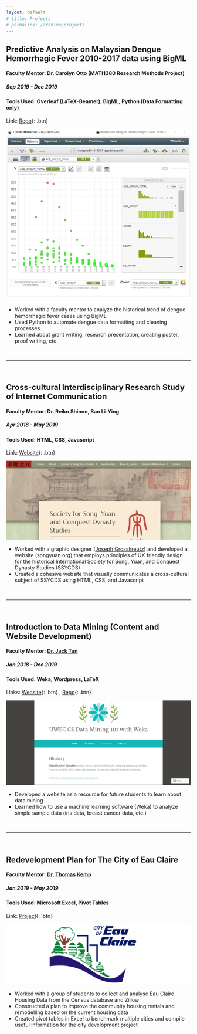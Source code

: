 ```yaml
---
layout: default
# title: Projects
# permalink: /archive/projects
---
```


## Predictive Analysis on Malaysian Dengue Hemorrhagic Fever 2010-2017 data using BigML
#### Faculty Mentor: Dr. Carolyn Otto (MATH380 Research Methods Project)
##### *Sep 2019 - Dec 2019*
#### Tools Used: Overleaf (LaTeX-Beamer), BigML, Python (Data Formatting only)
Link: [Repo](https://github.com/foongminwong/dengue-analysis){: .btn} 

![](https://github.com/foongminwong/dengue-analysis/blob/master/pictures/dhf2010-2017age.PNG?raw=true)
* Worked with a faculty mentor to analyze the historical trend of dengue hemorrhagic fever cases using BigML
* Used Python to automate dengue data formatting and cleaning processes
* Learned about grant writing, research presentation, creating poster, proof writing, etc.

&nbsp;

---

&nbsp;

## Cross-cultural Interdisciplinary Research Study of Internet Communication
#### Faculty Mentor: Dr. Reiko Shinno, Bao Li-Ying
##### *Apr 2018 - May 2019*
#### Tools Used: HTML, CSS, Javascript
Link: [Website](http://www.songyuan.org/){: .btn} 

![Interdisciplinary Study - Cross-cultural Research of Internet Communication](/assets/songyuan.PNG)

* Worked with a graphic designer ([Joseph Grosskreutz](https://www.linkedin.com/in/josephgrosskreutz/)) and developed a website (songyuan.org) that employs principles of UX friendly design for the historical International Society for Song, Yuan, and Conquest Dynasty Studies (SSYCDS)
* Created a cohesive website that visually communicates a cross-cultural subject of SSYCDS using HTML, CSS, and Javascript

&nbsp;

---

&nbsp;

## Introduction to Data Mining (Content and Website Development) 
#### Faculty Mentor: [Dr. Jack Tan](https://cs.uwec.edu/~tan/)
##### *Jan 2018 - Dec 2019*
#### Tools Used: Weka, Wordpress, LaTeX
Links: [Website](https://uweccsdatamining101weka.wordpress.com/){: .btn} , [Repo](https://github.com/foongminwong/cs399_datamining_notes){: .btn}

![Introduction to Data Mining](/assets/data-mining-101.PNG)


* Developed a website as a resource for future students to learn about data mining
* Learned how to use a machine learning software (Weka) to analyze simple sample data (iris data, breast cancer data, etc.)


&nbsp;

---

&nbsp;

## Redevelopment Plan for The City of Eau Claire
#### Faculty Mentor: [Dr. Thomas Kemp](https://www.facebook.com/KempsEconChannel/)
##### *Jan 2019 - May 2019*
#### Tools Used: Microsoft Excel, Pivot Tables
Link: [Project](https://drive.google.com/open?id=1vggrBelOpNQEXbdxcE_rfnWsDoMSmM_1){: .btn} 

![Redevelopment Plan for The City of Eau Claire](/assets/econ491-eau-claire-redevelopment.png)

* Worked with a group of students to collect and analyse Eau Claire Housing Data from the Census database and Zillow
* Constructed a plan to improve the community housing rentals and remodelling based on the current housing data
* Created pivot tables in Excel to benchmark multiple cities and compile useful information for the city development project
